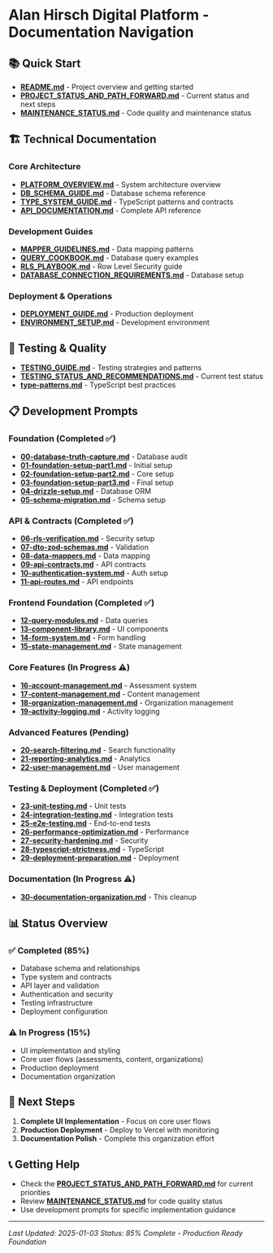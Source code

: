 # Alan Hirsch Digital Platform - Documentation Navigation

## 📚 Quick Start

- **[README.md](../README.md)** - Project overview and getting started
- **[PROJECT_STATUS_AND_PATH_FORWARD.md](PROJECT_STATUS_AND_PATH_FORWARD.md)** - Current status and next steps
- **[MAINTENANCE_STATUS.md](MAINTENANCE_STATUS.md)** - Code quality and maintenance status

## 🏗️ Technical Documentation

### **Core Architecture**

- **[PLATFORM_OVERVIEW.md](MASTER/PLATFORM_OVERVIEW.md)** - System architecture overview
- **[DB_SCHEMA_GUIDE.md](MASTER/DB_SCHEMA_GUIDE.md)** - Database schema reference
- **[TYPE_SYSTEM_GUIDE.md](MASTER/TYPE_SYSTEM_GUIDE.md)** - TypeScript patterns and contracts
- **[API_DOCUMENTATION.md](MASTER/API_DOCUMENTATION.md)** - Complete API reference

### **Development Guides**

- **[MAPPER_GUIDELINES.md](MASTER/MAPPER_GUIDELINES.md)** - Data mapping patterns
- **[QUERY_COOKBOOK.md](MASTER/QUERY_COOKBOOK.md)** - Database query examples
- **[RLS_PLAYBOOK.md](MASTER/RLS_PLAYBOOK.md)** - Row Level Security guide
- **[DATABASE_CONNECTION_REQUIREMENTS.md](MASTER/DATABASE_CONNECTION_REQUIREMENTS.md)** - Database setup

### **Deployment & Operations**

- **[DEPLOYMENT_GUIDE.md](MASTER/DEPLOYMENT_GUIDE.md)** - Production deployment
- **[ENVIRONMENT_SETUP.md](MASTER/ENVIRONMENT_SETUP.md)** - Development environment

## 🧪 Testing & Quality

- **[TESTING_GUIDE.md](TESTING_GUIDE.md)** - Testing strategies and patterns
- **[TESTING_STATUS_AND_RECOMMENDATIONS.md](TESTING_STATUS_AND_RECOMMENDATIONS.md)** - Current test status
- **[type-patterns.md](type-patterns.md)** - TypeScript best practices

## 📋 Development Prompts

### **Foundation (Completed ✅)**

- **[00-database-truth-capture.md](prompts/00-database-truth-capture.md)** - Database audit
- **[01-foundation-setup-part1.md](prompts/01-foundation-setup-part1.md)** - Initial setup
- **[02-foundation-setup-part2.md](prompts/02-foundation-setup-part2.md)** - Core setup
- **[03-foundation-setup-part3.md](prompts/03-foundation-setup-part3.md)** - Final setup
- **[04-drizzle-setup.md](prompts/04-drizzle-setup.md)** - Database ORM
- **[05-schema-migration.md](prompts/05-schema-migration.md)** - Schema setup

### **API & Contracts (Completed ✅)**

- **[06-rls-verification.md](prompts/06-rls-verification.md)** - Security setup
- **[07-dto-zod-schemas.md](prompts/07-dto-zod-schemas.md)** - Validation
- **[08-data-mappers.md](prompts/08-data-mappers.md)** - Data mapping
- **[09-api-contracts.md](prompts/09-api-contracts.md)** - API contracts
- **[10-authentication-system.md](prompts/10-authentication-system.md)** - Auth setup
- **[11-api-routes.md](prompts/11-api-routes.md)** - API endpoints

### **Frontend Foundation (Completed ✅)**

- **[12-query-modules.md](prompts/12-query-modules.md)** - Data queries
- **[13-component-library.md](prompts/13-component-library.md)** - UI components
- **[14-form-system.md](prompts/14-form-system.md)** - Form handling
- **[15-state-management.md](prompts/15-state-management.md)** - State management

### **Core Features (In Progress ⚠️)**

- **[16-account-management.md](prompts/16-account-management.md)** - Assessment system
- **[17-content-management.md](prompts/17-content-management.md)** - Content management
- **[18-organization-management.md](prompts/18-organization-management.md)** - Organization management
- **[19-activity-logging.md](prompts/19-activity-logging.md)** - Activity logging

### **Advanced Features (Pending)**

- **[20-search-filtering.md](prompts/20-search-filtering.md)** - Search functionality
- **[21-reporting-analytics.md](prompts/21-reporting-analytics.md)** - Analytics
- **[22-user-management.md](prompts/22-user-management.md)** - User management

### **Testing & Deployment (Completed ✅)**

- **[23-unit-testing.md](prompts/23-unit-testing.md)** - Unit tests
- **[24-integration-testing.md](prompts/24-integration-testing.md)** - Integration tests
- **[25-e2e-testing.md](prompts/25-e2e-testing.md)** - End-to-end tests
- **[26-performance-optimization.md](prompts/26-performance-optimization.md)** - Performance
- **[27-security-hardening.md](prompts/27-security-hardening.md)** - Security
- **[28-typescript-strictness.md](prompts/28-typescript-strictness.md)** - TypeScript
- **[29-deployment-preparation.md](prompts/29-deployment-preparation.md)** - Deployment

### **Documentation (In Progress ⚠️)**

- **[30-documentation-organization.md](prompts/30-documentation-organization.md)** - This cleanup

## 📊 Status Overview

### **✅ Completed (85%)**

- Database schema and relationships
- Type system and contracts
- API layer and validation
- Authentication and security
- Testing infrastructure
- Deployment configuration

### **⚠️ In Progress (15%)**

- UI implementation and styling
- Core user flows (assessments, content, organizations)
- Production deployment
- Documentation organization

## 🎯 Next Steps

1. **Complete UI Implementation** - Focus on core user flows
2. **Production Deployment** - Deploy to Vercel with monitoring
3. **Documentation Polish** - Complete this organization effort

## 📞 Getting Help

- Check the **[PROJECT_STATUS_AND_PATH_FORWARD.md](PROJECT_STATUS_AND_PATH_FORWARD.md)** for current priorities
- Review **[MAINTENANCE_STATUS.md](MAINTENANCE_STATUS.md)** for code quality status
- Use development prompts for specific implementation guidance

---

_Last Updated: 2025-01-03_
_Status: 85% Complete - Production Ready Foundation_
